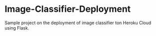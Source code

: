 # Image-Classifier-Deployment
Sample project on the deployment of image classifier ton Heroku Cloud using Flask.

